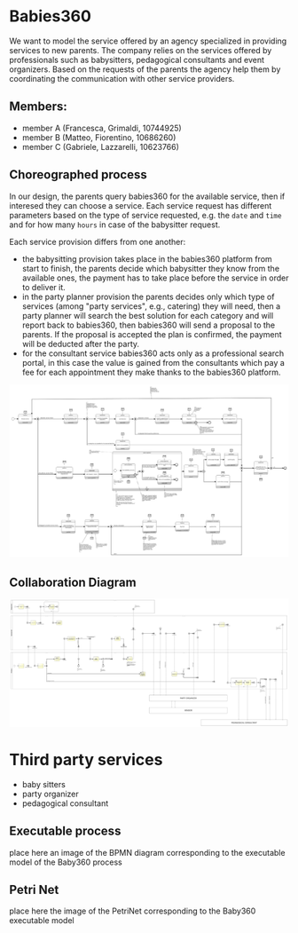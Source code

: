 # Babies360

We want to model the service offered by an agency specialized in providing services to new parents. The company relies on the services offered by professionals such as babysitters, pedagogical consultants and event organizers.
Based on the requests of the parents the agency help them by coordinating the communication with other service providers.

## Members:
* member A (Francesca, Grimaldi, 10744925) 
* member B (Matteo, Fiorentino, 10686260)
* member C (Gabriele, Lazzarelli, 10623766)

## Choreographed process
In our design, the parents query babies360 for the available service, then if interesed they can choose a service.
Each service request has different parameters based on the type of service requested, e.g. the `date` and `time` and for how many `hours` in case of the babysitter request.

Each service provision differs from one another:
- the babysitting provision takes place in the babies360 platform from start to finish, the parents decide which babysitter they know from the available ones, the payment has to take place before the service in order to deliver it.
- in the party planner provision the parents decides only which type of services (among "party services", e.g., catering) they will need, then a party planner will search the best solution for each category and will report back to babies360, then babies360 will send a proposal to the parents. If the proposal is accepted the plan is confirmed, the payment will be deducted after the party.
- for the consultant service babies360 acts only as a professional search portal, in this case the value is gained from the consultants which pay a fee for each appointment they make thanks to the babies360 platform.


![BPMN choreography of babies360](processes/choreography-babies360.svg)

## Collaboration Diagram

![BPMN collaboration of babies360](processes/collaboration-babies360.svg)

# Third party services
* baby sitters
* party organizer
* pedagogical consultant

## Executable process

place here an image of the BPMN diagram corresponding to the executable model of the Baby360 process

## Petri Net

place here the image of the PetriNet corresponding to the Baby360 executable model



